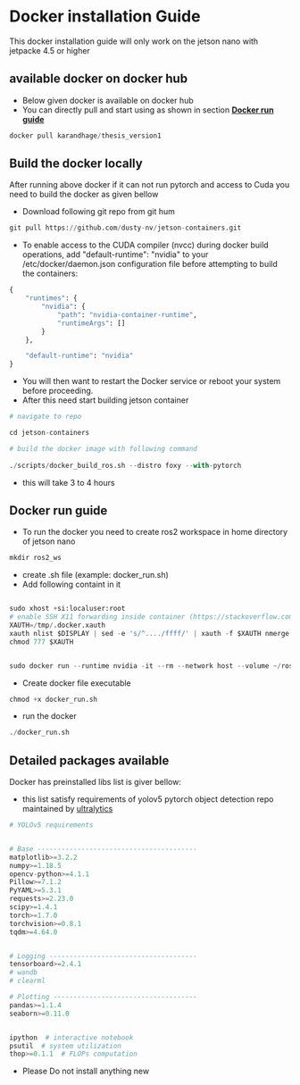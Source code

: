 # Docker installation Guide

This docker installation guide will only work  on the jetson nano with jetpacke 4.5 or higher

## available docker on docker hub

- Below given docker is available on docker hub
- You can directly pull and start using as shown  in section [**Docker run guide**](##Docker-run-guide )

```python
docker pull karandhage/thesis_version1
```

## Build the docker locally

After running above docker  if it can not run pytorch and access to Cuda you need to build the docker as given bellow

- Download following git repo from git hum 

```python
git pull https://github.com/dusty-nv/jetson-containers.git
``` 

- To enable access to the CUDA compiler (nvcc) during docker build operations, add "default-runtime": "nvidia" to your /etc/docker/daemon.json configuration file before attempting to build the containers:

```python
{
    "runtimes": {
        "nvidia": {
            "path": "nvidia-container-runtime",
            "runtimeArgs": []
        }
    },

    "default-runtime": "nvidia"
}

```

- You will then want to restart the Docker service or reboot your system before proceeding.
- After this need start building jetson container 

```python
# navigate to repo 

cd jetson-containers

# build the docker image with following command
 
./scripts/docker_build_ros.sh --distro foxy --with-pytorch

```

- this will take 3 to 4 hours 


## Docker run guide

- To run the docker you need to create ros2 workspace in home directory of jetson nano

```python
mkdir ros2_ws
```

- create .sh file (example: docker_run.sh)
- Add following containt in it 

```python

sudo xhost +si:localuser:root
# enable SSH X11 forwarding inside container (https://stackoverflow.com/q/48235040)
XAUTH=/tmp/.docker.xauth
xauth nlist $DISPLAY | sed -e 's/^..../ffff/' | xauth -f $XAUTH nmerge -
chmod 777 $XAUTH


sudo docker run --runtime nvidia -it --rm --network host --volume ~/ros2_ws:/home --device /dev/video0 karandhage/thesis_version1:latest

```

- Create docker file executable 

```python
chmod +x docker_run.sh 
```

- run the docker 

```python
./docker_run.sh
```


## Detailed packages  available  

Docker has preinstalled libs list is giver bellow:

- this list satisfy requirements of  yolov5 pytorch object detection repo maintained by [ultralytics](https://github.com/ultralytics/yolov5.git)  

```python
# YOLOv5 requirements


# Base ----------------------------------------
matplotlib>=3.2.2
numpy>=1.18.5
opencv-python>=4.1.1
Pillow>=7.1.2
PyYAML>=5.3.1
requests>=2.23.0
scipy>=1.4.1
torch>=1.7.0
torchvision>=0.8.1
tqdm>=4.64.0


# Logging -------------------------------------
tensorboard>=2.4.1
# wandb
# clearml

# Plotting ------------------------------------
pandas>=1.1.4
seaborn>=0.11.0


ipython  # interactive notebook
psutil  # system utilization
thop>=0.1.1  # FLOPs computation

```

- Please Do not install anything new
